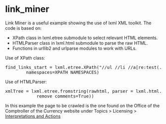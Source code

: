 # link_miner

Link Miner is a useful example showing the use of lxml XML toolkit. The code is based on: 

- XPath class in lxml.etree submodule to select relevant HTML elements.
- HTMLParser class in lxml.html submodule to parse the raw HTML.
- Functions in urllib2 and urlparse modules to work with URLs. 

Use of XPath class:

<pre>
find_links_start = lxml.etree.XPath("//ul //li //a[re:test(., '[0-9]')]",  
        namespaces=XPATH_NAMESPACES)
</pre>

Use of HTMLParser:

<pre>
xmlTree = lxml.etree.fromstring(rawhtml, parser = lxml.html.HTMLParser(recover=True, 
            remove_comments=True))
</pre> 

In this example the page to be crawled is the one found on the Office of the Comptroller of the Currency website under Topics > Licensing > <a href="http://www.occ.gov/topics/licensing/interpretations-and-actions/index-interpretations-and-actions.html" target ="_blank">Interpretations and Actions</a> 
